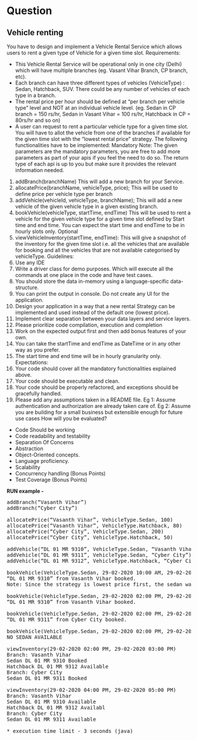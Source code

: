 # Question

## Vehicle renting

You have to design and implement a Vehicle Rental Service which allows users to rent a given type of Vehicle for a given time slot. Requirements:
* This Vehicle Rental Service will be operational only in one city (Delhi) which will have multiple branches (eg. Vasant Vihar Branch, CP branch, etc).
* Each branch can have three different types of vehicles (VehicleType) : Sedan, Hatchback, SUV. There could be any number of vehicles of each type in a branch.
* The rental price per hour should be defined at “per branch per vehicle type” level and NOT at an individual vehicle level. (eg. Sedan in CP branch = 150 rs/hr, Sedan in Vasant Vihar = 100 rs/hr, Hatchback in CP = 80rs/hr and so on)
* A user can request to rent a particular vehicle type for a given time slot. You will have to allot the vehicle from one of the branches if available for the given time slot with the “lowest rental price” strategy.
  The following functionalities have to be implemented:
  Mandatory
  Note: The given parameters are the mandatory parameters, you are free to add more parameters as part of your apis if you feel the need to do so. The return type of each api is up to you but make sure it provides the relevant information needed.
1. addBranch(branchName) This will add a new branch for your Service.
2. allocatePrice(branchName, vehicleType, price); This will be used to define price per vehicle type per branch
3. addVehicle(vehicleId, vehicleType, branchName); This will add a new vehicle of the given vehicle type in a given existing branch.
4. bookVehicle(vehicleType, startTime, endTime) This will be used to rent a vehicle for the given vehicle type for a given time slot defined by Start time and end time. You can expect the start time and endTime to be in hourly slots only.
   Optional
1. viewVehicleInventory(startTime, endTime): This will give a snapshot of the inventory for the given time slot i.e. all the vehicles that are available for booking and all the vehicles that are not available categorised by vehicleType.
   Guidelines:
1. Use any IDE
2. Write a driver class for demo purposes. Which will execute all the commands at one place in the code and have test cases.
3. You should store the data in-memory using a language-specific data-structure.
4. You can print the output in console. Do not create any UI for the application.
5. Design your application in a way that a new rental Strategy can be implemented and used instead of the default one (lowest price).
6. Implement clear separation between your data layers and service layers.
7. Please prioritize code compilation, execution and completion
8. Work on the expected output first and then add bonus features of your own.
9. You can take the startTime and endTime as DateTime or in any other way as you prefer.
10. The start time and end time will be in hourly granularity only.
    Expectations:
1. Your code should cover all the mandatory functionalities explained above.
2. Your code should be executable and clean.
3. Your code should be properly refactored, and exceptions should be gracefully handled.
4. Please add any assumptions taken in a README file. Eg 1: Assume authentication and authorization are already taken care of. Eg 2: Assume you are building for a small business but extensible enough for future use cases
   How will you be evaluated?
* Code Should be working
* Code readability and testability
* Separation Of Concerns
* Abstraction
* Object-Oriented concepts.
* Language proficiency.
* Scalability
* Concurrency handling (Bonus Points)
* Test Coverage (Bonus Points)

**RUN example -**

<pre>
addBranch(“Vasanth Vihar”)
addBranch(“Cyber City”)

allocatePrice(“Vasanth Vihar”, VehicleType.Sedan, 100)
allocatePrice(“Vasanth Vihar”, VehicleType.Hatchback, 80)
allocatePrice(“Cyber City”, VehicleType.Sedan, 200)
allocatePrice(“Cyber City”, VehicleType.Hatchback, 50)

addVehicle(“DL 01 MR 9310”, VehicleType.Sedan, “Vasanth Vihar”)
addVehicle(“DL 01 MR 9311”, VehicleType.Sedan, “Cyber City”)
addVehicle(“DL 01 MR 9312”, VehicleType.Hatchback, “Cyber City”)

bookVehicle(VehicleType.Sedan, 29-02-2020 10:00 AM, 29-02-2020 01:00 PM)
“DL 01 MR 9310” from Vasanth Vihar booked.
Note: Since the strategy is lowest price first, the sedan was allocated from Vasanth Vihar as the price is lower as compared to Cyber City Branch.

bookVehicle(VehicleType.Sedan, 29-02-2020 02:00 PM, 29-02-2020 03:00 PM)
“DL 01 MR 9310” from Vasanth Vihar booked.

bookVehicle(VehicleType.Sedan, 29-02-2020 02:00 PM, 29-02-2020 03:00 PM)
“DL 01 MR 9311” from Cyber City booked.

bookVehicle(VehicleType.Sedan, 29-02-2020 02:00 PM, 29-02-2020 03:00 PM)
NO SEDAN AVAILABLE

viewInventory(29-02-2020 02:00 PM, 29-02-2020 03:00 PM)
Branch: Vasanth Vihar
Sedan DL 01 MR 9310 Booked
Hatchback DL 01 MR 9312 Available
Branch: Cyber City
Sedan DL 01 MR 9311 Booked

viewInventory(29-02-2020 04:00 PM, 29-02-2020 05:00 PM)
Branch: Vasanth Vihar
Sedan DL 01 MR 9310 Available
Hatchback DL 01 MR 9312 Availabl
Branch: Cyber City
Sedan DL 01 MR 9311 Available

* execution time limit - 3 seconds (java)

</pre>
